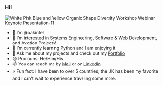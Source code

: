 ### Hi!

![White Pink Blue and Yellow Organic Shape Diversity Workshop Webinar Keynote Presentation-11](https://user-images.githubusercontent.com/103961262/164113133-eb48db45-8995-427a-a221-ba373f4b1aca.png)

- 👋 I’m @oakintel
- 👀 I’m interested in Systems Engineering, Software & Web Development, and Aviation Projects!
- 🌱 I’m currently learning Python and I am enjoying it
- 💬 Ask me about my projects and check out my [Portfolio](https://oakintel.github.io/portfolio/)
- 😄 Pronouns: He/Him/His
- 📫 You can reach me by [Mail](mailto:oakintel@kent.edu) or on [Linkedin](https://www.linkedin.com/in/sooreakintelure/)
- ⚡ Fun fact: I have been to over 5 countries, the UK has been my favorite and I can't wait to experience traveling some more. 

